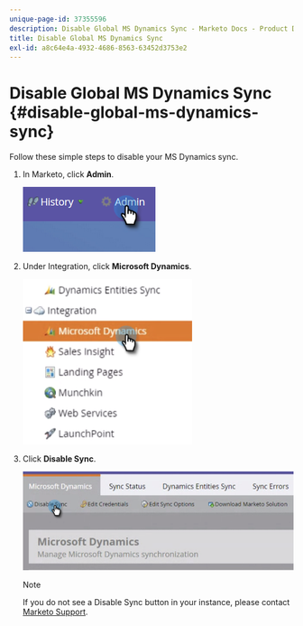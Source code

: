 ```yaml
---
unique-page-id: 37355596
description: Disable Global MS Dynamics Sync - Marketo Docs - Product Documentation
title: Disable Global MS Dynamics Sync
exl-id: a8c64e4a-4932-4686-8563-63452d3753e2
---
```

# Disable Global MS Dynamics Sync {#disable-global-ms-dynamics-sync}

Follow these simple steps to disable your MS Dynamics sync.

1. In Marketo, click **Admin**.

   ![](assets/one.png)

1. Under Integration, click **Microsoft Dynamics**.

   ![](assets/two.png)

1. Click **Disable Sync**.

   ![](assets/three.png)

   >[!NOTE]
   >
   >If you do not see a Disable Sync button in your instance, please contact [Marketo Support](https://nation.marketo.com/t5/Support/ct-p/Support).
